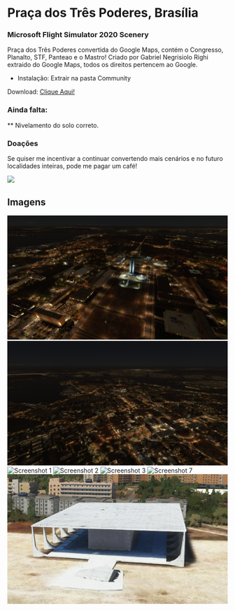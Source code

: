 # Praça dos Três Poderes, Brasília
### Microsoft Flight Simulator 2020 Scenery

Praça dos Três Poderes convertida do Google Maps, contém o Congresso, Planalto, STF, Panteao e o Mastro!
Criado por Gabriel Negrisiolo Righi extraido do Google Maps, todos os direitos pertencem ao Google.


* Instalação: 
Extrair na pasta Community

Download: [Clique Aqui!](https://github.com/gabreek/MSF2020-Praca-tres-poderes/raw/master/Pra%C3%A7a%20dos%20Tr%C3%AAs%20Poderes%20-%20MFS2020.rar)

### Ainda falta:
** Nivelamento do solo correto.

### Doações
Se quiser me incentivar a continuar convertendo mais cenários e no futuro localidades inteiras, pode me pagar um café!

[![](https://www.paypalobjects.com/en_US/i/btn/btn_donateCC_LG.gif)](https://www.paypal.com/cgi-bin/webscr?cmd=_s-xclick&hosted_button_id=28W4VUQQ558U2)

## Imagens
![Screenshot 5](/5.png)
![Screenshot 6](/6.png)
![Screenshot 1](/1.png)
![Screenshot 2](/2.png)
![Screenshot 3](/3.png)
![Screenshot 7](/7.png)
![Screenshot 4](/4.png)
